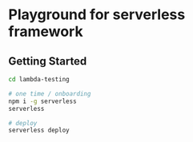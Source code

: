 # Playground for serverless framework

## Getting Started

```bash
cd lambda-testing

# one time / onboarding
npm i -g serverless
serverless

# deploy
serverless deploy
```
